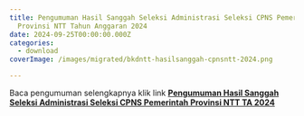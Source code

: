 ```yaml
---
title: Pengumuman Hasil Sanggah Seleksi Administrasi Seleksi CPNS Pemerintah
  Provinsi NTT Tahun Anggaran 2024
date: 2024-09-25T00:00:00.000Z
categories:
  - download
coverImage: /images/migrated/bkdntt-hasilsanggah-cpnsntt-2024.png

---
```


Baca pengumuman selengkapnya klik link **[Pengumuman Hasil Sanggah Seleksi Administrasi Seleksi CPNS Pemerintah Provinsi NTT TA 2024](https://bkd.nttprov.go.id/web/wp-content/uploads/2024/09/Pengumuman-Hasil-Sanggah-Seleksi-Administrasi-Seleksi-CPNS.pdf)**
